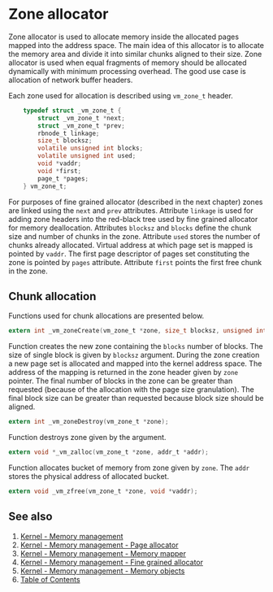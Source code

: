 # Zone allocator

Zone allocator is used to allocate memory inside the allocated pages mapped into the address space. The main idea of
this allocator is to allocate the memory area and divide it into similar chunks aligned to their size. Zone allocator
is used when equal fragments of memory should be allocated dynamically with minimum processing overhead. The good use
case is allocation of network buffer headers.

Each zone used for allocation is described using `vm_zone_t` header.

```c
    typedef struct _vm_zone_t {
        struct _vm_zone_t *next;
        struct _vm_zone_t *prev;
        rbnode_t linkage;
        size_t blocksz;
        volatile unsigned int blocks;
        volatile unsigned int used;
        void *vaddr;
        void *first;
        page_t *pages;
    } vm_zone_t;
```

For purposes of fine grained allocator (described in the next chapter) zones are linked using the `next` and `prev`
attributes. Attribute `linkage` is used for adding zone headers into the red-black tree used by fine grained allocator
for memory deallocation. Attributes `blocksz` and `blocks` define the chunk size and number of chunks in the zone.
Attribute `used` stores the number of chunks already allocated. Virtual address at which page set is mapped is pointed
by `vaddr`. The first page descriptor of pages set constituting the zone is pointed by `pages` attribute. Attribute
`first` points the first free chunk in the zone.

## Chunk allocation

Functions used for chunk allocations are presented below.

```c
extern int _vm_zoneCreate(vm_zone_t *zone, size_t blocksz, unsigned int blocks);
```

Function creates the new zone containing the `blocks` number of blocks. The size of single block is given by `blocksz`
argument. During the zone creation a new page set is allocated and mapped into the kernel address space. The address of
the mapping is returned in the zone header given by `zone` pointer. The final number of blocks in the zone can be
greater than requested (because of the allocation with the page size granulation). The final block size can be greater
than requested because block size should be aligned.

```c
extern int _vm_zoneDestroy(vm_zone_t *zone);
```

Function destroys zone given by the argument.

```c
extern void *_vm_zalloc(vm_zone_t *zone, addr_t *addr);
```

Function allocates bucket of memory from zone given by `zone`. The `addr` stores the physical address of allocated
bucket.

```c
extern void _vm_zfree(vm_zone_t *zone, void *vaddr);
```

## See also

1. [Kernel - Memory management](README.md)
2. [Kernel - Memory management - Page allocator](page.md)
3. [Kernel - Memory management - Memory mapper](mapper.md)
4. [Kernel - Memory management - Fine grained allocator](kmalloc.md)
5. [Kernel - Memory management - Memory objects](objects.md)
6. [Table of Contents](../../README.md)
